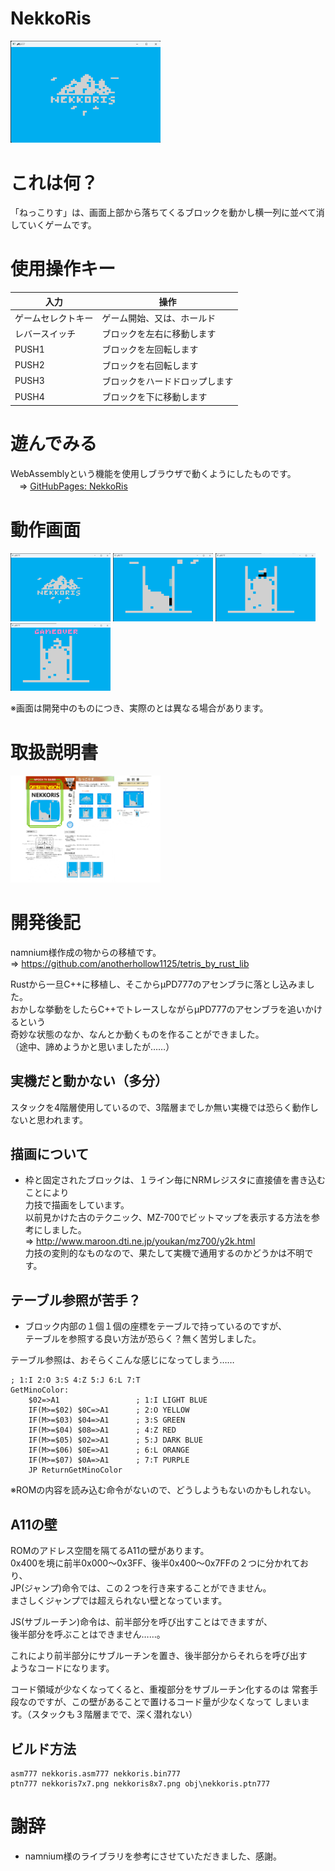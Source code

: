 # NekkoRis

<img src="wiki/nekkoris000.png" width="240pt">

# これは何？

「ねっこりす」は、画面上部から落ちてくるブロックを動かし横一列に並べて消していくゲームです。

# 使用操作キー

| 入力 | 操作 |
|---|---|
| ゲームセレクトキー | ゲーム開始、又は、ホールド  |
| レバースイッチ | ブロックを左右に移動します  |
| PUSH1 | ブロックを左回転します  |
| PUSH2 | ブロックを右回転します  |
| PUSH3 | ブロックをハードドロップします  |
| PUSH4 | ブロックを下に移動します |

# 遊んでみる

WebAssemblyという機能を使用しブラウザで動くようにしたものです。  
　⇒ [GitHubPages: NekkoRis](https://w88dodpecuthlol.github.io/PD777supplement/index.html?code=app/NekkoRis/nekkoris.bin777&ptn=app/NekkoRis/nekkoris.ptn777)

# 動作画面

<img src="wiki/nekkoris000.png" width="160pt">
<img src="wiki/nekkoris003.png" width="160pt">
<img src="wiki/nekkoris004.png" width="160pt">
<img src="wiki/nekkoris005.png" width="160pt">

※画面は開発中のものにつき、実際のとは異なる場合があります。

# 取扱説明書

<img src="wiki/nekkoris_doc.png" width="240pt">

# 開発後記

namnium様作成の物からの移植です。  
 ⇒ https://github.com/anotherhollow1125/tetris_by_rust_lib

Rustから一旦C++に移植し、そこからμPD777のアセンブラに落とし込みました。  
おかしな挙動をしたらC++でトレースしながらμPD777のアセンブラを追いかけるという  
奇妙な状態のなか、なんとか動くものを作ることができました。  
（途中、諦めようかと思いましたが……）

## 実機だと動かない（多分）

スタックを4階層使用しているので、3階層までしか無い実機では恐らく動作しないと思われます。

## 描画について

* 枠と固定されたブロックは、１ライン毎にNRMレジスタに直接値を書き込むことにより  
  力技で描画をしています。  
  以前見かけた古のテクニック、MZ-700でビットマップを表示する方法を参考にしました。  
  ⇒ http://www.maroon.dti.ne.jp/youkan/mz700/y2k.html  
  力技の変則的なものなので、果たして実機で通用するのかどうかは不明です。

## テーブル参照が苦手？

* ブロック内部の１個１個の座標をテーブルで持っているのですが、  
  テーブルを参照する良い方法が恐らく？無く苦労しました。

テーブル参照は、おそらくこんな感じになってしまう……

    ; 1:I 2:O 3:S 4:Z 5:J 6:L 7:T
    GetMinoColor:
        $02=>A1                 ; 1:I LIGHT BLUE
        IF(M>=$02) $0C=>A1      ; 2:O YELLOW
        IF(M>=$03) $04=>A1      ; 3:S GREEN
        IF(M>=$04) $08=>A1      ; 4:Z RED
        IF(M>=$05) $02=>A1      ; 5:J DARK BLUE
        IF(M>=$06) $0E=>A1      ; 6:L ORANGE
        IF(M>=$07) $0A=>A1      ; 7:T PURPLE
        JP ReturnGetMinoColor

※ROMの内容を読み込む命令がないので、どうしようもないのかもしれない。

## A11の壁

ROMのアドレス空間を隔てるA11の壁があります。  
0x400を境に前半0x000～0x3FF、後半0x400～0x7FFの２つに分かれており、  
JP(ジャンプ)命令では、この２つを行き来することができません。  
まさしくジャンプでは超えられない壁となっています。  

JS(サブルーチン)命令は、前半部分を呼び出すことはできますが、  
後半部分を呼ぶことはできません……。  

これにより前半部分にサブルーチンを置き、後半部分からそれらを呼び出す  
ようなコードになります。

コード領域が少なくなってくると、重複部分をサブルーチン化するのは
常套手段なのですが、この壁があることで置けるコード量が少なくなって
しまいます。（スタックも３階層までで、深く潜れない）

## ビルド方法

    asm777 nekkoris.asm777 nekkoris.bin777
    ptn777 nekkoris7x7.png nekkoris8x7.png obj\nekkoris.ptn777

# 謝辞

* namnium様のライブラリを参考にさせていただきました、感謝。
